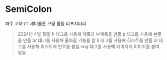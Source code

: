 # SemiColon
파주 교하고1 세미콜론 코딩 활동 리포지터리

> 2024년 4월 19일
> h 태그를 사용해 제목과 부제목을 만듦
> p 태그를 사용해 본문을 만듦
> br 태그를 사용해 줄바꿈 기능을 앎
> li 태그를 사용해 히스트를 만듦
> ol 태그를 사용해 리스트에 번호를 붙임
> img 태그를 사용해 페이지에 이미지를 붙여 넣음